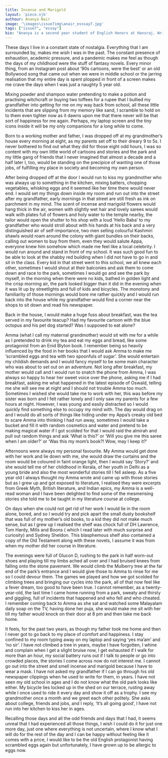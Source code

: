 ```yaml
---
title: Incense and Marigold
layout: 'piece.njk'
authour: Ananya Nair
image: '\images\issue7img\anair_esssay7.jpg'
tags: ["issue7", "essay"]
bio: "Ananya is a second year student of English Honors at Hansraj. Writing has always been her way of escaping the monotony of life, not assignments though. She hopes, one day, to be able to write in a way that is not just for personal pleasure but for a bigger reason. Ananya can be found watching Joe Wright's Pride And Prejudice any given day of the week. Her dream is to own a very imaginary (for now) book cafe that she plans to open right next to Ruskin Bond's house. She lives in greek mythology references and hating on Zeus is a side hobby of hers."
---
```


These days I live in a constant state of nostalgia. Everything that I am surrounded by, makes me wish I was in the past. The constant presence of exhaustion, academic pressure, and a pandemic makes me feel as though the days of my childhood were the stuff of fantasy novels. Every minor thing, from an Instagram post about ’90s cartoons, were the best’ or an old Bollywood song that came out when we were in middle school or the jarring realisation that my entire day is spent plopped in front of a screen makes me crave the days when I was just a naughty 5 year old.

Mixing powder and shampoo water pretending to make a potion and practising witchcraft or buying two toffees for a rupee that I bullied my grandfather into getting for me on my way back from school, all these little incidents that are slipping from my memory like sand, I scramble to hold on to them even tighter now as it dawns upon me that there never will be that sort of happiness for me again. Perhaps, my laptop screen and the tiny icons inside it will be my only companions for a long while to come.

Born to a working mother and father, I was dropped off at my grandmother’s house every morning at eight, as my parents set off to their dreary 9 to 5s. I never bothered to find out what they did for those eight odd hours, I was so content with my own little world of cartoons and stories and the park and my little gang of friends that I never imagined that almost a decade and a half later I, too, would be standing on the precipice of wanting one of those jobs, of fulfilling my place in society and becoming my own person.

After being dropped off at the door I would run to kiss my grandmother who was always up to something in the kitchen, mixing batters, chopping vegetables, whisking eggs and it seemed like her time there would never end. I would set my things down inside my room and run out into the street after my grandfather, early mornings in that street are still fresh as ink on parchment in my mind. The scent of incense and marigold flowers would hang thick in the air, women with slightly wet hair and lovely sarees would walk with plates full of flowers and holy water to the temple nearby, the tailor would open the shutter to his shop with a loud ‘Hello Baba’ to my grandfather who would stroll about with his hands at his back and a very distinguished air of self-importance, two men selling colourful Kashmiri shawls would roam around the colony with giant bundles on their backs, calling out women to buy from them, even they would salute Appa, everyone knew him somehow which made me feel like a local celebrity. I would run around and stand in front of my school. It was such good fun to be able to look at the shabby red building when I did not have to go in and sit in the class. Every kid in that street went to this school, we all knew each other, sometimes I would shout at their balconies and ask them to come down and race to the park, sometimes I would go and see the park by myself, in the morning when there were no kids, bathed in golden light and the crisp morning air, the park looked bigger than it did in the evening when it was lit up by streetlights and full of kids and bicycles. The monotony and familiarity of those mornings would bore me rather quickly and I would run back into the house while my grandfather would find a corner near the shops to sit down and read his newspaper.

Back in the house, I would make a huge fuss about breakfast, was the tea served in my favourite teacup? Had my favourite cartoon with the blue octopus and his pet dog started? Was I supposed to eat alone?

Amma (what I call my maternal grandmother) would sit with me for a while as I pretended to drink my tea and eat my eggs and bread, like some protagonist from an Enid Blyton book. I remember being so heavily influenced by the food in her books that I would ask Amma to make me ‘scrambled eggs and tea with two spoonfuls of sugar’. She would entertain my childish demands and I would fancy myself to be some main character who was about to set out on an adventure. Not long after breakfast, my mother would call and I would run to snatch the phone from Amma, I was always so happy to hear her sweet voice over the phone, asking me if I had breakfast, asking me what happened in the latest episode of Oswald, telling me she will see me at night and I should not trouble Amma too much. Sometimes I wished she would take me to work with her, this was before my sister was born and I felt rather lonely and I only saw my parents for a few hours at night. However, I was young and easily distracted so I would quickly find something else to occupy my mind with. The day would drag on and I would do all sorts of things like hiding under my Appa’s creaky old bed to scare Amma into thinking I had run away, sometimes I would take a bucket and fill it with random cosmetics and water and pretend to be making magical water if I got scolded for that I would raid the almirah and pull out random things and ask ‘What is this?’ or ‘Will you give me this saree when I am older?’ or ‘Was this my mom’s book?! Wow, may I keep it?’

Afternoons were always my personal favourite. My Amma would get done with her work and lie down with me, she would draw the curtains and the room would be coloured in faint orange light, then I would say ‘Story?’ and she would tell me of her childhood in Kerala, of her youth in Delhi as a young bride and also the most wonderful stories till I fell asleep. As a five year old I always thought my Amma wrote and came up with those stories but as I grew up and got exposed to literature, I realised they were excerpts from Greek Myth, British literature, and Indian epics, my Amma is a well-read woman and I have been delighted to find some of the mesmerising stories she told me to be taught in my literature course at college.

On days when she could not get rid of her work I would lie in the room alone, bored, and so I would try and pick apart the small dusty bookshelf that was full of my mother’s old books, to a kid they did not make much sense, but as I grew up I realised the shelf was chock full of DH Lawrence, Tom Hardy, Mills and Boons ( which I read later with much surprise and curiosity) and Sydney Sheldon. This blasphemous shelf also contained a copy of the Old Testament along with these novels, I assume it was from when my mother did her course in literature.

The evenings were full of Glucon D, rushing to the park in half worn-out shoes and playing till my limbs ached all over and I had bruised knees from falling onto the stone pavement. We would climb the Mulberry tree at the far end of the park’s entrance and I would give those to Amma to rinse for me so I could devour them. The games we played and how we got scolded for climbing trees and bringing our cycles into the park, all of that now feel like a fever dream, too good to have been true. I cannot remember, as a twenty-year-old, the last time I came home running from a park, sweaty and thirsty and giggling, full of incidents that happened and who fell and who cheated. I remember coming back to Amma as she sat and watched some Malayalam daily soap on the TV, having done her puja, she would make me sit with her till my father would knock on their door at 8 pm and then take me back home.

It feels, for the past two years, as though my father took me home and then I never got to go back to my place of comfort and happiness. I stay confined to my room typing away on my laptop and saying ‘yes ma’am’ and ‘no sir’. I have not climbed a tree in years, maybe I have forgotten, I whine and complain when I get a slight bruise now, I get exhausted if I walk for more than an hour, my social battery runs out if I talk to people or go into crowded places, the stories I come across now do not interest me. I cannot go out into the street and smell incense and marigold because I have to wear a mask. I have not asked my grandfather if I can go through his old newspaper clippings when he used to write for them, in years. I have not seen my old school in ages and I do not know what the old park looks like either. My bicycle lies locked up in the shed on our terrace, rusting away while I once used to ride it every day and show it off as a trophy. I see my grandmother once a month and we greet each other politely. She asks about college, friends and jobs, and I reply, ‘It’s all going good’, I have not run into her kitchen to kiss her in ages.

Recalling those days and all the odd friends and days that I had, it seems unreal that I had experienced all those things, I wish I could do it for just one more day, just one where everything is not uncertain, where I know what I will do for the rest of the day and I can be happy without feeling like it comes with a price, I would like to be the old English protagonist having scrambled eggs again but unfortunately, I have grown up to be allergic to eggs now.